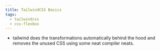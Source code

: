 ```yaml
---
title: TailwindCSS Basics
tags:
  - tailwindcss
  - css-flexbox
---
```

- tailwind does the transformations automatically behind the hood and removes the unused CSS using some neat compiler neats.